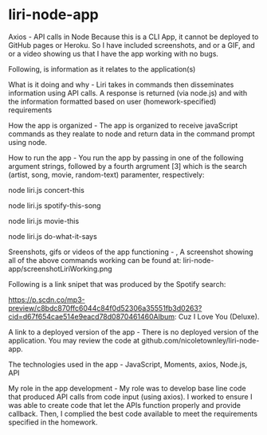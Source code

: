# liri-node-app
Axios - API calls in Node
Because this is a CLI App, it cannot be deployed to GitHub pages or Heroku. So I have included screenshots, and or a GIF, and or a video showing us that I have the app working with no bugs. 

Following, is information as it relates to the application(s)

What is it doing and why - Liri takes in commands then disseminates information using API calls. A response is returned (via node.js) and with the information formatted based on user (homework-specified) requirements


How the app is organized - The app is organized to receive javaScript commands as they realate to node and return data in the command prompt using node.


How to run the app - You run the app by passing in one of the following argument strings, followed by a fourth argrument [3] which is the search (artist, song, movie, random-text) paramenter, respectively:

node liri.js concert-this

node liri.js spotify-this-song

node liri.js movie-this

node liri.js do-what-it-says


        
Sreenshots, gifs or videos of the app functioning - ,
A screenshot showing all of the above commands working can be found at: liri-node-app/screenshotLiriWorking.png

Following is a link snipet that was produced by the Spotify search:


https://p.scdn.co/mp3-preview/c8bdc870ffc6044c84f0d52306a35551fb3d0263?cid=d67f654cae514e9eacd78d0870461460Album: Cuz I Love You (Deluxe).

A link to a deployed version of the app - There is no deployed version of the application. You may review the code at github.com/nicoletownley/liri-node-app.

The technologies used in the app - JavaScript, Moments, axios, Node.js, API

My role in the app development - My role was to develop base line code that produced API calls from code input (using axios). I worked to ensure I was able to create code that let the APIs function properly and provide callback. Then, I complied the best code available to meet the requirements specified in the homework.
